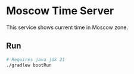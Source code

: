 # Moscow Time Server

This service shows current time in Moscow zone.

## Run

```bash
# Requires java jdk 21
./gradlew bootRun
```
